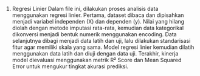 1. Regresi Linier
Dalam file ini, dilakukan proses analisis data menggunakan regresi linier. Pertama, dataset dibaca dan dipisahkan menjadi variabel independen (X) dan dependen (y). Nilai yang hilang diolah dengan metode imputasi rata-rata, kemudian data kategorikal dikonversi menjadi bentuk numerik menggunakan encoding. Data selanjutnya dibagi menjadi data latih dan uji, lalu dilakukan standarisasi fitur agar memiliki skala yang sama. Model regresi linier kemudian dilatih menggunakan data latih dan diuji dengan data uji. Terakhir, kinerja model dievaluasi menggunakan metrik R² Score dan Mean Squared Error untuk mengukur tingkat akurasi prediksi.
